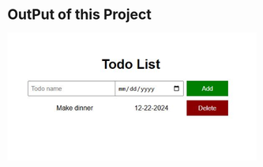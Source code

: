 <h1>OutPut of this Project</h1>
<img src="https://github.com/RaziKhan86/New-Todo-List/blob/main/Output.JPG">
